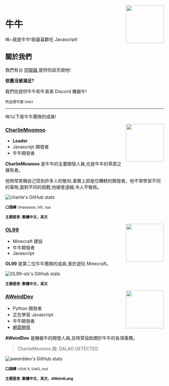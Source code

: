 <img src="https://cdn.discordapp.com/avatars/836204711454834688/ec51f3aed0943f79239a05124e863dd5.webp?size=1024" align="right" width="120"/>

# 牛牛
哞~我是牛牛!我最喜歡吃 Javascript!

## 關於我們
我們有台 <a href="https://dsc.im/cgl">伺服器</a>,提供你談天說地!

<b>依舊沒被滿足?</b>

我們也提供牛牛和牛弟弟 Discord 機器牛!

<sub>而且很可愛 UwU </sub>

***

哞!以下是牛牛團隊的成員!



<img src="https://github.com/charlie-moomoo.png" align="right" width="120"/>

### [CharlieMoomoo](https://github.com/charlie-moomoo)

- **Leader**
- Javascript 開發者
- 牛牛開發者

**CharlieMoomoo** 是牛牛的主要開發人員,也是牛牛的草原之擁有者。

他時常笑稱自己受到許多人的敬仰,事實上卻是位糟糕的開發者。他不常學習不同的事物,面對不同的挑戰,他絕會退縮,令人不敬佩。


![charlie's GitHub stats](https://github-readme-stats.vercel.app/api?username=charlie-moomoo&show_icons=true&custom_title=charlie-moomoo&title_color=F0FF00&text_color=222222&bg_color=DEG,FCE38A,4bc2c5,78fee0,bbded6&show_icons=true&icon_color=F0FF88)

<sub><b>口頭禪</b> :lmaooooo, hih, sus</sub>

<sub><b>主要語言: 繁體中文、英文</b></sub>

<img src="https://github.com/OL99-ols.png" align="right" width="120"/>

### [OL99](https://github.com/OL99-ols)

- Minecraft 建設
- 牛牛開發者
- Javascript

**OL99** 是第二位牛牛團隊的成員,善於遊玩 Minecraft。

![OL99-ols's GitHub stats](https://github-readme-stats.vercel.app/api?username=OL99-ols&show_icons=true&custom_title=OL-Star)

<sub><b>主要語言: 繁體中文、英文</b></sub>

<img src="https://github.com/aweirdscratcher.png" align="right" width="120"/>

### [AWeirdDev](https://github.com/AWeirdScratcher)

- Python 開發者
- 正在學習 Javascript
- 牛牛開發者
- [網頁開發](https://cow.c-moo.cf/?test=true)

**AWeirdDev** 是機器牛的開發人員,且時常協助關於牛牛的各項事務。

> CharlieMoomoo 說: DALAO DETECTED


![aweirddev's GitHub stats](https://github-readme-stats.vercel.app/api?username=aweirdscratcher&show_icons=true&custom_title=AWeirdDev&bg_color=181818&text_color=ffffff&hide_border=true&icon_color=0995ec&border_radius=24)

<sub><b>口頭禪</b> :click it, UwU, sus</sub>

<sub><b>主要語言: 繁體中文、英文、AWeirdLang</b></sub>
